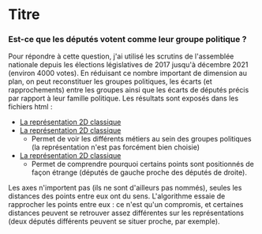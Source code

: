 # Titre

### Est-ce que les députés votent comme leur groupe politique ?

Pour répondre à cette question, j'ai utilisé les scrutins de l'assemblée nationale depuis les élections législatives de 2017 jusqu'à décembre 2021 (environ 4000 votes). En réduisant ce nombre important de dimension au plan, on peut reconstituer les groupes politiques, les écarts (et rapprochements) entre les groupes ainsi que les écarts de députés précis par rapport à leur famille politique.
Les résultats sont exposés dans les fichiers html :
- [La représentation 2D classique](https://htmlpreview.github.io/?https://github.com/Mathis-A/reduction-dimension-politique/blob/master/embedding_parti.html)
- [La représentation 2D classique]([embedding_metier.html](https://htmlpreview.github.io/?https://github.com/Mathis-A/reduction-dimension-politique/blob/master/embedding_metier.html))
  - Permet de voir les différents métiers au sein des groupes politiques (la représentation n'est pas forcément bien choisie)
- [La représentation 2D classique]([embedding_3D.html](https://htmlpreview.github.io/?https://github.com/Mathis-A/reduction-dimension-politique/blob/master/embedding_3D.html))
  - Permet de comprendre pourquoi certains points sont positionnés de façon étrange (députés de gauche proche des députés de droite).

Les axes n'importent pas (ils ne sont d'ailleurs pas nommés), seules les distances des points entre eux ont du sens.
L'algorithme essaie de rapprocher les points entre eux : ce n'est qu'un compromis, et certaines distances peuvent se retrouver assez différentes sur les représentations (deux députés différents peuvent se situer proche, par exemple).
